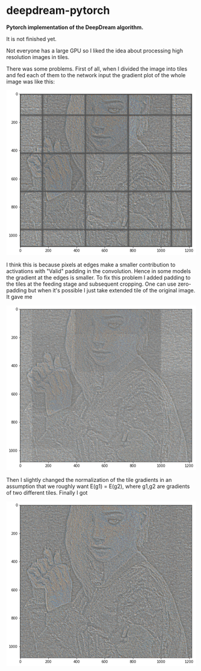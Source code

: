 # deepdream-pytorch

**Pytorch implementation of the DeepDream algorithm.**

It is not finished yet.


Not everyone has a large GPU so I liked the idea about processing high resolution images in tiles. 

There was some problems.
First of all, when I divided the image into tiles and fed each of them to the network input the gradient plot of the whole image was like this: 

![seams](/outputs/output_seams.png)

I think this is because pixels at edges make a smaller contribution to activations with "Valid" padding in the convolution. Hence in some models the gradient at the edges is smaller. To fix this problem I added padding to the tiles at the feeding stage and subsequent cropping. One can use zero-padding but when it's possible I just take extended tile of the original image. It gave me 

![intensity_difference](/outputs/output_std.png)

Then I slightly changed the normalization of the tile gradients in an assumption that we roughly want E(g1) = E(g2), where g1,g2 are gradients of two different tiles. Finally I got

![grad_map](/outputs/output_mean.png)
